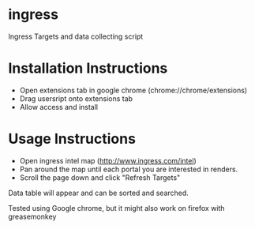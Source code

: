ingress
=======

Ingress Targets and data collecting script

Installation Instructions
=======

* Open extensions tab in google chrome (chrome://chrome/extensions)  
* Drag usersript onto extensions tab  
* Allow access and install  

Usage Instructions
=======
* Open ingress intel map (http://www.ingress.com/intel)  
* Pan around the map until each portal you are interested in renders.  
* Scroll the page down and click "Refresh Targets"  

Data table will appear and can be sorted and searched.  


Tested using Google chrome, but it might also work on firefox with greasemonkey  
